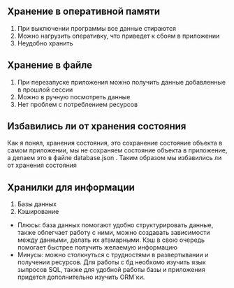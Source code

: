 ## Хранение в оперативной памяти
1. При выключении программы все данные стираются
2. Можно нагрузить оперативку, что приведет к сбоям в приложении
3. Неудобно хранить

## Хранение в файле
1. При перезапуске приложения можно получить данные добавленные в прошлой сессии
2. Можно в ручную посмотреть данные
3. Нет проблем с потреблением ресурсов

## Избавились ли от хранения состояния
Как я понял, хранения состояния, это сохранение состояние объекта в самом приложении, 
мы не сохраняем состояние объекта в приложение, а делаем это в файле database.json .
Таким образом мы избавились ли от хранения состояния

## Хранилки для информации
1. Базы данных
2. Кэширование
- Плюсы:
база данных помогают удобно структурировать данные, также облегчает работу с ними, 
можно создавать зависимости между данными, делать их атамарными.
Кэш в свою очередь помогает быстрее получить желаемую информацию
- Минусы: можно столкнуться с трудностями в развертывании и получении ресурсов. 
Для работы с бд необхомо изучить язык зыпросов SQL, также для удобной работы базы и приложения придется 
дополнительно изучить ORM`ки.